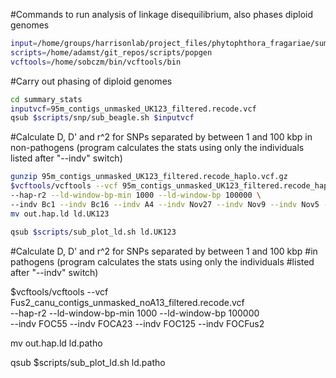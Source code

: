 #Commands to run analysis of linkage disequilibrium, also phases diploid genomes

```bash
input=/home/groups/harrisonlab/project_files/phytophthora_fragariae/summary_stats
scripts=/home/adamst/git_repos/scripts/popgen
vcftools=/home/sobczm/bin/vcftools/bin
```

#Carry out phasing of diploid genomes

```bash
cd summary_stats
inputvcf=95m_contigs_unmasked_UK123_filtered.recode.vcf
qsub $scripts/snp/sub_beagle.sh $inputvcf
```

#Calculate D, D' and r^2 for SNPs separated by between 1 and 100 kbp in non-pathogens (program calculates the stats using only the individuals listed after "--indv" switch)

```bash
gunzip 95m_contigs_unmasked_UK123_filtered.recode_haplo.vcf.gz
$vcftools/vcftools --vcf 95m_contigs_unmasked_UK123_filtered.recode_haplo.vcf \
--hap-r2 --ld-window-bp-min 1000 --ld-window-bp 100000 \
--indv Bc1 --indv Bc16 --indv A4 --indv Nov27 --indv Nov9 --indv Nov5 --indv Nov71
mv out.hap.ld ld.UK123

qsub $scripts/sub_plot_ld.sh ld.UK123
```

#Calculate D, D' and r^2 for SNPs separated by between 1 and 100 kbp
#in pathogens (program calculates the stats using only the individuals
#listed after "--indv" switch)

$vcftools/vcftools --vcf Fus2_canu_contigs_unmasked_noA13_filtered.recode.vcf \
--hap-r2 --ld-window-bp-min 1000 --ld-window-bp 100000 \
--indv FOC55 --indv FOCA23 --indv FOC125 --indv FOCFus2

mv out.hap.ld ld.patho

qsub $scripts/sub_plot_ld.sh ld.patho

